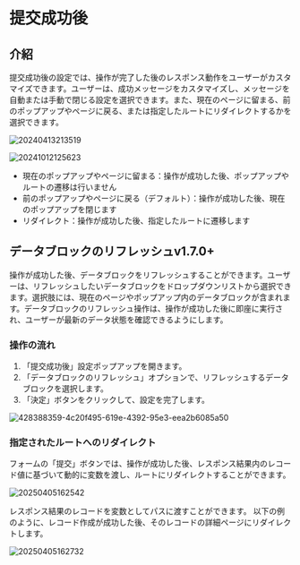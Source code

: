 # 提交成功後

## 介紹

提交成功後の設定では、操作が完了した後のレスポンス動作をユーザーがカスタマイズできます。ユーザーは、成功メッセージをカスタマイズし、メッセージを自動または手動で閉じる設定を選択できます。また、現在のページに留まる、前のポップアップやページに戻る、または指定したルートにリダイレクトするかを選択できます。

![20240413213519](https://static-docs.nocobase.com/20240413213519.png)

![20241012125623](https://static-docs.nocobase.com/20241012125623.png)

- 現在のポップアップやページに留まる：操作が成功した後、ポップアップやルートの遷移は行いません
- 前のポップアップやページに戻る（デフォルト）：操作が成功した後、現在のポップアップを閉じます
- リダイレクト：操作が成功した後、指定したルートに遷移します

## データブロックのリフレッシュ<Badge>v1.7.0+</Badge>

操作が成功した後、データブロックをリフレッシュすることができます。ユーザーは、リフレッシュしたいデータブロックをドロップダウンリストから選択できます。選択肢には、現在のページやポップアップ内のデータブロックが含まれます。データブロックのリフレッシュ操作は、操作が成功した後に即座に実行され、ユーザーが最新のデータ状態を確認できるようにします。

### 操作の流れ
1. 「提交成功後」設定ポップアップを開きます。
2. 「データブロックのリフレッシュ」オプションで、リフレッシュするデータブロックを選択します。
3. 「決定」ボタンをクリックして、設定を完了します。

![428388359-4c20f495-619e-4392-95e3-eea2b6085a50](https://static-docs.nocobase.com/428388359-4c20f495-619e-4392-95e3-eea2b6085a50.gif)

### 指定されたルートへのリダイレクト

フォームの「提交」ボタンでは、操作が成功した後、レスポンス結果内のレコード値に基づいて動的に変数を渡し、ルートにリダイレクトすることができます。

![20250405162542](https://static-docs.nocobase.com/20250405162542.png)

レスポンス結果のレコードを変数としてパスに渡すことができます。
以下の例のように、レコード作成が成功した後、そのレコードの詳細ページにリダイレクトします。

![20250405162732](https://static-docs.nocobase.com/20250405162732.png)
